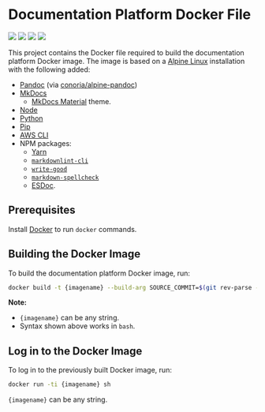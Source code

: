 # Documentation Platform Docker File

[![](https://images.microbadger.com/badges/image/temandodx/doc-platform.svg)](https://microbadger.com/images/temandodx/doc-platform "Click for more information.")
[![](https://images.microbadger.com/badges/version/temandodx/doc-platform.svg)](https://microbadger.com/images/temandodx/doc-platform "Click for more information.")
[![](https://img.shields.io/docker/pulls/temandodx/doc-platform.svg)](https://hub.docker.com/r/temandodx/doc-platform/ "Click for more information.")
[![](https://travis-ci.org/temando/docker-doc-platform.svg?branch=master)](https://travis-ci.org/temando/docker-doc-platform "Click for more information.")

This project contains the Docker file required to build the documentation platform Docker image. The image is based on a [Alpine Linux](https://alpinelinux.org) installation with the following added:

- [Pandoc](http://pandoc.org) (via [conoria/alpine-pandoc](https://hub.docker.com/r/conoria/alpine-pandoc))
- [MkDocs](http://www.mkdocs.org/)
    - [MkDocs Material](http://squidfunk.github.io/mkdocs-material/) theme.
- [Node](https://nodejs.org/en/)
- [Python](https://www.python.org)
- [Pip](https://pypi.python.org/pypi)
- [AWS CLI](https://aws.amazon.com/cli/)
- NPM packages:
    - [Yarn](https://www.npmjs.com/package/yarn)
    - [`markdownlint-cli`](https://www.npmjs.com/package/markdownlint-cli)
    - [`write-good`](https://www.npmjs.com/package/write-good)
    - [`markdown-spellcheck`](https://www.npmjs.com/package/markdown-spellcheck)
    - [ESDoc](https://esdoc.org).

## Prerequisites

Install [Docker](https://www.docker.com) to run `docker` commands.

## Building the Docker Image

To build the documentation platform Docker image, run:

```sh
docker build -t {imagename} --build-arg SOURCE_COMMIT=$(git rev-parse --short HEAD) .
```

**Note:**

- `{imagename}` can be any string.
- Syntax shown above works in `bash`.

## Log in to the Docker Image

To log in to the previously built Docker image, run:

```sh
docker run -ti {imagename} sh
```

`{imagename}` can be any string.
